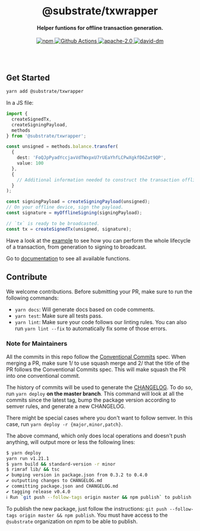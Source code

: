 <br /><br />

<h1 align="center">@substrate/txwrapper</h1>
<h4 align="center">Helper funtions for offline transaction generation.</h4>

<p align="center">
  <a href="https://www.npmjs.com/package/@substrate/txwrapper">
    <img alt="npm" src="https://img.shields.io/npm/v/@substrate/txwrapper.svg" />
  </a>
  <a href="https://github.com/paritytech/txwrapper/actions">
    <img alt="Github Actions" src="https://github.com/paritytech/txwrapper/workflows/pr/badge.svg" />
  </a>
  <a href="https://opensource.org/licenses/Apache-2.0">
    <img alt="apache-2.0" src="https://img.shields.io/badge/License-Apache%202.0-blue.svg" />
  </a>
  <a href="https://david-dm.org/paritytech/txwrapper">
    <img alt="david-dm" src="https://img.shields.io/david/paritytech/txwrapper.svg" />
  </a>
</p>

<br /><br />

## Get Started

```bash
yarn add @substrate/txwrapper
```

In a JS file:

```typescript
import {
  createSignedTx,
  createSigningPayload,
  methods
} from '@substrate/txwrapper';

const unsigned = methods.balance.transfer(
  {
    dest: 'FoQJpPyadYccjavVdTWxpxU7rUEaYhfLCPwXgkfD6Zat9QP',
    value: 100
  },
  {
    // Additional information needed to construct the transaction offline.
  }
);

const signingPayload = createSigningPayload(unsigned);
// On your offline device, sign the payload.
const signature = myOfflineSigning(signingPayload);

// `tx` is ready to be broadcasted.
const tx = createSignedTx(unsigned, signature);
```

Have a look at the [example](https://github.com/paritytech/txwrapper/tree/master/examples/index.ts) to see how you can perform the whole lifecycle of a transaction, from generation to signing to broadcast.

Go to [documentation](https://github.com/paritytech/txwrapper/tree/master/docs/globals.md) to see all available functions.

## Contribute

We welcome contributions. Before submitting your PR, make sure to run the following commands:

- `yarn docs`: Will generate docs based on code comments.
- `yarn test`: Make sure all tests pass.
- `yarn lint`: Make sure your code follows our linting rules. You can also run `yarn lint --fix` to automatically fix some of those errors.

### Note for Maintainers

All the commits in this repo follow the [Conventional Commits](https://www.conventionalcommits.org/en/v1.0.0/) spec. When merging a PR, make sure 1/ to use squash merge and 2/ that the title of the PR follows the Conventional Commits spec. This will make squash the PR into one conventional commit.

The history of commits will be used to generate the [CHANGELOG](./CHANGELOG). To do so, run `yarn deploy` **on the master branch**. This command will look at all the commits since the latest tag, bump the package version according to semver rules, and generate a new CHANGELOG.

There might be special cases where you don't want to follow semver. In this case, run `yarn deploy -r {major,minor,patch}`.

The above command, which only does local operations and doesn't push anything, will output more or less the following lines:

```bash
$ yarn deploy
yarn run v1.21.1
$ yarn build && standard-version -r minor
$ rimraf lib/ && tsc
✔ bumping version in package.json from 0.3.2 to 0.4.0
✔ outputting changes to CHANGELOG.md
✔ committing package.json and CHANGELOG.md
✔ tagging release v0.4.0
ℹ Run `git push --follow-tags origin master && npm publish` to publish
```

To publish the new package, just follow the instructions: `git push --follow-tags origin master && npm publish`. You must have access to the `@substrate` organization on npm to be able to publish.
